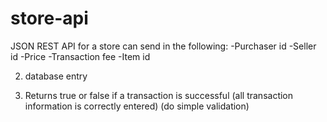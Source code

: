 # store-api
JSON REST API  for a store can send in the following:
-Purchaser id
-Seller id
-Price
-Transaction fee
-Item id

2. database entry

3. Returns true or false if a transaction is successful (all transaction information is correctly entered) (do simple validation)




